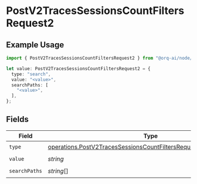 # PostV2TracesSessionsCountFiltersRequest2

## Example Usage

```typescript
import { PostV2TracesSessionsCountFiltersRequest2 } from "@orq-ai/node/models/operations";

let value: PostV2TracesSessionsCountFiltersRequest2 = {
  type: "search",
  value: "<value>",
  searchPaths: [
    "<value>",
  ],
};
```

## Fields

| Field                                                                                                                                                    | Type                                                                                                                                                     | Required                                                                                                                                                 | Description                                                                                                                                              |
| -------------------------------------------------------------------------------------------------------------------------------------------------------- | -------------------------------------------------------------------------------------------------------------------------------------------------------- | -------------------------------------------------------------------------------------------------------------------------------------------------------- | -------------------------------------------------------------------------------------------------------------------------------------------------------- |
| `type`                                                                                                                                                   | [operations.PostV2TracesSessionsCountFiltersRequestRequestBody2Type](../../models/operations/postv2tracessessionscountfiltersrequestrequestbody2type.md) | :heavy_check_mark:                                                                                                                                       | N/A                                                                                                                                                      |
| `value`                                                                                                                                                  | *string*                                                                                                                                                 | :heavy_check_mark:                                                                                                                                       | N/A                                                                                                                                                      |
| `searchPaths`                                                                                                                                            | *string*[]                                                                                                                                               | :heavy_check_mark:                                                                                                                                       | N/A                                                                                                                                                      |